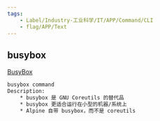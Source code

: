 ```yaml
---
tags:
    - Label/Industry-工业科学/IT/APP/Command/CLI
    - flag/APP/Text
---
```


## busybox

[BusyBox](https://busybox.net/)


```bash
busybox command
Description:
	* busybox 是 GNU Coreutils 的替代品
	* busybox 更适合运行在小型的机器/系统上
	* Alpine 自带 busybox，而不是 coreutils


```